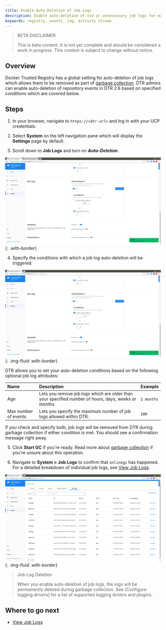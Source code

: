 ```yaml
---
title: Enable Auto-Deletion of Job Logs
description: Enable auto-deletion of old or unnecessary job logs for maintenance.
keywords: registry, events, log, activity stream
---
```


> BETA DISCLAIMER
>
> This is beta content. It is not yet complete and should be considered a work in progress. This content is subject to change without notice.

## Overview 

Docker Trusted Registry has a global setting for auto-deletion of job logs which allows them to be removed as part of [garbage collection](../configure/garbage-collection.md). DTR admins can enable auto-deletion of repository events in DTR 2.6 based on specified conditions which are covered below.

## Steps

1. In your browser, navigate to `https://<dtr-url>` and log in with your UCP credentials. 

2. Select **System** on the left navigation pane which will display the **Settings** page by default.

3. Scroll down to **Job Logs** and turn on ***Auto-Deletion***.

![](../../images/auto-delete-job-logs-0.png){: .with-border}

4. Specify the conditions with which a job log auto-deletion will be triggered.

![](../../images/auto-delete-job-logs-1.png){: .img-fluid .with-border}


DTR allows you to set your auto-deletion conditions based on the following optional job log attributes:

| Name            | Description                                        | Example           |
|:----------------|:---------------------------------------------------| :----------------|
| Age        | Lets you remove job logs which are older than your specified number of  hours, days, weeks or months| `2 months` |
| Max number of events  | Lets you specify the maximum number of job logs allowed within DTR.  | `100` |

If you check and specify both, job logs will be removed from DTR during garbage collection if either condition is met. You should see a confirmation message right away.

5. Click **Start GC** if you're ready. Read more about [garbage collection](../configure/garbage-collection/#under-the-hood) if you're unsure about this operation.

6. Navigate to **System > Job Logs** to confirm that `onlinegc` has happened. For a detailed breakdown of individual job logs, see [View Job Logs](view-job-logs-on-interface.md).

![](../../images/auto-delete-repo-events-2.png){: .img-fluid .with-border}

> Job Log Deletion
>
> When you enable auto-deletion of job logs, the logs will be permanently deleted during garbage collection. See [Configure logging drivers] for a list of supported logging drivers and plugins.

## Where to go next

- [View Job Logs](view-job-logs-on-interface.md)
 
